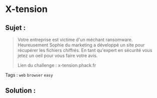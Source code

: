 # X-tension

## Sujet :

> Votre entreprise est victime d'un méchant ransomware.
> Heureusement Sophie du marketing a développé un site pour récupérer les fichiers chiffrés.
> En tant qu'expert en sécurité vous jetez un oeil pour vous faire votre avis.
> 
> Lien du challenge : x-tension.phack.fr

Tags : `web` `browser` `easy`

## Solution :
